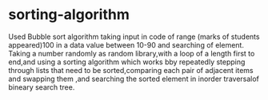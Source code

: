# sorting-algorithm
  Used Bubble sort algorithm taking input in code of range (marks of students appeared)100 in a data value between 10-90 and searching of element.
Taking a number randomly as random library,with a loop of a length first to end,and using a sorting algorithm which works bby repeatedly stepping through lists that need to be sorted,comparing each pair of adjacent items and swapping them ,and searching the sorted element in inorder traversalof bineary search tree. 
